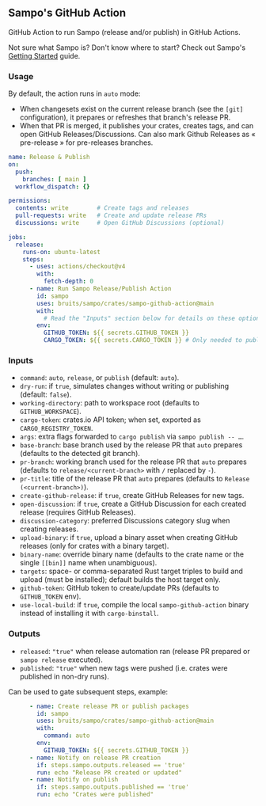 ## Sampo's GitHub Action

GitHub Action to run Sampo (release and/or publish) in GitHub Actions.

Not sure what Sampo is? Don't know where to start? Check out Sampo's [Getting Started](./crates/sampo/README.md#getting-started) guide.

### Usage

By default, the action runs in `auto` mode:
- When changesets exist on the current release branch (see the `[git]` configuration), it prepares or refreshes that branch's release PR.
- When that PR is merged, it publishes your crates, creates tags, and can open GitHub Releases/Discussions. Can also mark Github Releases as « pre-release » for pre-releases branches.

```yaml
name: Release & Publish
on:
  push:
    branches: [ main ]
  workflow_dispatch: {}

permissions:
  contents: write        # Create tags and releases
  pull-requests: write   # Create and update release PRs
  discussions: write     # Open GitHub Discussions (optional)

jobs:
  release:
    runs-on: ubuntu-latest
    steps:
      - uses: actions/checkout@v4
        with:
          fetch-depth: 0
      - name: Run Sampo Release/Publish Action
        id: sampo
        uses: bruits/sampo/crates/sampo-github-action@main
        with:
          # Read the "Inputs" section below for details on these options
        env:
          GITHUB_TOKEN: ${{ secrets.GITHUB_TOKEN }}
          CARGO_TOKEN: ${{ secrets.CARGO_TOKEN }} # Only needed to publish to crates.io
```

### Inputs

- `command`: `auto`, `release`, or `publish` (default: `auto`).
- `dry-run`: if `true`, simulates changes without writing or publishing (default: `false`).
- `working-directory`: path to workspace root (defaults to `GITHUB_WORKSPACE`).
- `cargo-token`: crates.io API token; when set, exported as `CARGO_REGISTRY_TOKEN`.
- `args`: extra flags forwarded to `cargo publish` via `sampo publish -- …`.
- `base-branch`: base branch used by the release PR that `auto` prepares (defaults to the detected git branch).
- `pr-branch`: working branch used for the release PR that `auto` prepares (defaults to `release/<current-branch>` with `/` replaced by `-`).
- `pr-title`: title of the release PR that `auto` prepares (defaults to `Release (<current-branch>)`).
- `create-github-release`: if `true`, create GitHub Releases for new tags.
- `open-discussion`: if `true`, create a GitHub Discussion for each created release (requires GitHub Releases).
- `discussion-category`: preferred Discussions category slug when creating releases.
- `upload-binary`: if `true`, upload a binary asset when creating GitHub releases (only for crates with a binary target).
- `binary-name`: override binary name (defaults to the crate name or the single `[[bin]]` name when unambiguous).
- `targets`: space- or comma-separated Rust target triples to build and upload (must be installed); default builds the host target only.
- `github-token`: GitHub token to create/update PRs (defaults to `GITHUB_TOKEN` env).
- `use-local-build`: if `true`, compile the local `sampo-github-action` binary instead of installing it with `cargo-binstall`.

### Outputs

- `released`: `"true"` when release automation ran (release PR prepared or `sampo release` executed).
- `published`: `"true"` when new tags were pushed (i.e. crates were published in non-dry runs).

Can be used to gate subsequent steps, example:

```yaml
      - name: Create release PR or publish packages
        id: sampo
        uses: bruits/sampo/crates/sampo-github-action@main
        with:
          command: auto
        env:
          GITHUB_TOKEN: ${{ secrets.GITHUB_TOKEN }}
      - name: Notify on release PR creation
        if: steps.sampo.outputs.released == 'true'
        run: echo "Release PR created or updated"
      - name: Notify on publish
        if: steps.sampo.outputs.published == 'true'
        run: echo "Crates were published"
```
